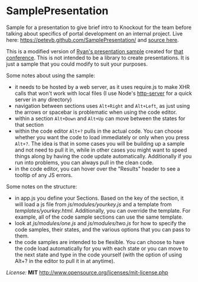 SamplePresentation
==================

Sample for a presentation to give brief intro to Knockout for the team before talking about specifics of portal development on an internal project.  Live here: <https://petevb.github.com/SamplePresentation/> and [source here](https://github.com/petevb/SamplePresentation).

This is a modified version of [Ryan's presentation sample](https://github.com/rniemeyer/SamplePresentation) created for [that conference](http://www.knockmeout.net/2012/08/thatconference-2012-session.html). This is not intended to be a library to create presentations.  It is just a sample that you could modify to suit your purposes.

Some notes about using the sample:
* it needs to be hosted by a web server, as it uses require.js to make XHR calls that won't work with local files (I use Node's [http-server](http://blog.nodejitsu.com/http-server) for a quick server in any directory)
* navigation between sections uses `Alt+Right` and `Alt+Left`, as just using the arrows or spacebar is problematic when using the code editor.
* within a section `Alt+Down` and `Alt+Up` can move between the states for that section
* within the code editor `Alt+?` pulls in the actual code. You can choose whether you want the code to load immediately or only when you press `Alt+?`.  The idea is that in some cases you will be building up a sample and not need to pull it in, while in other cases you might want to speed things along by having the code update automatically. Additionally if you run into problems, you can always pull in the clean code.
* in the code editor, you can hover over the "Results" header to see a tooltip of any JS errors.

Some notes on the structure:

* in app.js you define your Sections. Based on the key of the section, it will load a js file from *js/modules/yourkey.js* and a template from *templates/yourkey.html*.  Additionally, you can override the template. For example, all of the code sample sections can use the same template.
* look at *js/modules/one.js* and *js/modules/two.js* for how to specify the code samples, their states, and the various options that you can pass to them.
* the code samples are intended to be flexible. You can choose to have the code load automatically for you with each state or you can move to the next state and type in the code yourself (with the option of using Alt+? in the editor to pull it in at anytime).

*License:* **MIT** <http://www.opensource.org/licenses/mit-license.php>